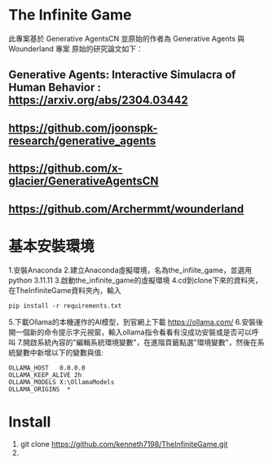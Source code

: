 # The Infinite Game
此專案基於 Generative AgentsCN 並原始的作者為 Generative Agents 與 Wounderland 專案
原始的研究論文如下：
## Generative Agents: Interactive Simulacra of Human Behavior : https://arxiv.org/abs/2304.03442
## https://github.com/joonspk-research/generative_agents
## https://github.com/x-glacier/GenerativeAgentsCN
## https://github.com/Archermmt/wounderland

# 基本安裝環境
1.安裝Anaconda
2.建立Anaconda虛擬環境，名為the_infiite_game，並選用python 3.11.11
3.啟動the_infinite_game的虛擬環境
4.cd到clone下來的資料夾，在TheInfiniteGame資料夾內，輸入
```
pip install -r requirements.txt
```
5.下載Ollama的本機運作的AI模型，到官網上下載 https://ollama.com/
6.安裝後開一個新的命令提示字元視窗，輸入ollama指令看看有沒成功安裝或是否可以呼叫
7.開啟系統內容的"編輯系統環境變數"，在進階頁籤點選"環境變數"，然後在系統變數中新增以下的變數與值:
```
OLLAMA_HOST   0.0.0.0
OLLAMA_KEEP_ALIVE 2h
OLLAMA_MODELS X:\OllamaModels
OLLAMA_ORIGINS  *
```




# Install
1. git clone https://github.com/kenneth7198/TheInfiniteGame.git
2. 
